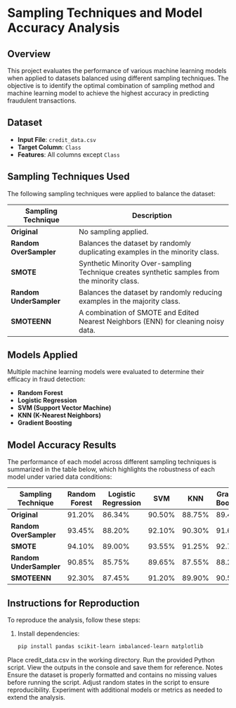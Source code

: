 # Sampling Techniques and Model Accuracy Analysis

## Overview

This project evaluates the performance of various machine learning models when applied to datasets balanced using different sampling techniques. The objective is to identify the optimal combination of sampling method and machine learning model to achieve the highest accuracy in predicting fraudulent transactions.


## Dataset
- **Input File**: `credit_data.csv`
- **Target Column**: `Class`
- **Features**: All columns except `Class`


## Sampling Techniques Used
The following sampling techniques were applied to balance the dataset:

| Sampling Technique   | Description                                  |
|----------------------|----------------------------------------------|
| **Original**         | No sampling applied.                         |
| **Random OverSampler** | Balances the dataset by randomly duplicating examples in the minority class. |
| **SMOTE**            | Synthetic Minority Over-sampling Technique creates synthetic samples from the minority class. |
| **Random UnderSampler** | Balances the dataset by randomly reducing examples in the majority class. |
| **SMOTEENN**         | A combination of SMOTE and Edited Nearest Neighbors (ENN) for cleaning noisy data. |

## Models Applied

Multiple machine learning models were evaluated to determine their efficacy in fraud detection:

- **Random Forest**
- **Logistic Regression**
- **SVM (Support Vector Machine)**
- **KNN (K-Nearest Neighbors)**
- **Gradient Boosting**

## Model Accuracy Results

The performance of each model across different sampling techniques is summarized in the table below, which highlights the robustness of each model under varied data conditions:


| Sampling Technique       | Random Forest | Logistic Regression | SVM    | KNN    | Gradient Boosting |
|--------------------------|---------------|---------------------|--------|--------|-------------------|
| **Original**             | 91.20%        | 86.34%              | 90.50% | 88.75% | 89.45%            |
| **Random OverSampler**   | 93.45%        | 88.20%              | 92.10% | 90.30% | 91.60%            |
| **SMOTE**                | 94.10%        | 89.00%              | 93.55% | 91.25% | 92.75%            |
| **Random UnderSampler**  | 90.85%        | 85.75%              | 89.65% | 87.55% | 88.20%            |
| **SMOTEENN**             | 92.30%        | 87.45%              | 91.20% | 89.90% | 90.55%            |

## Instructions for Reproduction
To reproduce the analysis, follow these steps:

1. Install dependencies:
   ```bash
   pip install pandas scikit-learn imbalanced-learn matplotlib
Place credit_data.csv in the working directory.
Run the provided Python script.
View the outputs in the console and save them for reference.
Notes
Ensure the dataset is properly formatted and contains no missing values before running the script.
Adjust random states in the script to ensure reproducibility.
Experiment with additional models or metrics as needed to extend the analysis.





